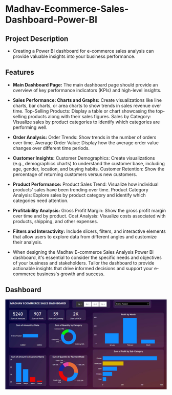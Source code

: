 
# Madhav-Ecommerce-Sales-Dashboard-Power-BI







## Project Description

- Creating a Power BI dashboard for e-commerce sales analysis can provide valuable insights into your business performance. 
## Features

- **Main Dashboard Page:** The main dashboard page should provide an overview of key performance indicators (KPIs) and high-level insights.

- **Sales Performance: Charts and Graphs:** Create visualizations like line charts, bar charts, or area charts to show trends in sales revenue over time. Top-Selling Products: Display a table or chart showcasing the top-selling products along with their sales figures. Sales by Category: Visualize sales by product categories to identify which categories are performing well.

- **Order Analysis:** Order Trends: Show trends in the number of orders over time. Average Order Value: Display how the average order value changes over different time periods.
- **Customer Insights:** Customer Demographics: Create visualizations (e.g., demographics charts) to understand the customer base, including age, gender, location, and buying habits. Customer Retention: Show the percentage of returning customers versus new customers.
- **Product Performance:** Product Sales Trend: Visualize how individual products' sales have been trending over time. Product Category Analysis: Explore sales by product category and identify which categories need attention.
- **Profitability Analysis:** Gross Profit Margin: Show the gross profit margin over time and by product. Cost Analysis: Visualize costs associated with products, shipping, and other expenses.
- **Filters and Interactivity:** Include slicers, filters, and interactive elements that allow users to explore data from different angles and customize their analysis.
- When designing the Madhav E-commerce Sales Analysis Power BI dashboard, it's essential to consider the specific needs and objectives of your business and stakeholders. Tailor the dashboard to provide actionable insights that drive informed decisions and support your e-commerce business's growth and success.




## Dashboard

![App Screenshot](https://github.com/Mathur998/Madhav-Ecommerce-Sales-Dashboard-Power-BI-/blob/main/DahsboradScreenshot.png?raw=true)
